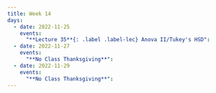 ```yaml
---
title: Week 14
days:
  - date: 2022-11-25
    events:
      "**Lecture 35**{: .label .label-lec} Anova II/Tukey's HSD":
  - date: 2022-11-27
    events:
      "**No Class Thanksgiving**":
  - date: 2022-11-29
    events:
      "**No Class Thanksgiving**":
---
```

